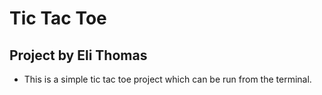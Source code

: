 # Tic Tac Toe

## Project by Eli Thomas

- This is a simple tic tac toe project which can be run from the terminal.
